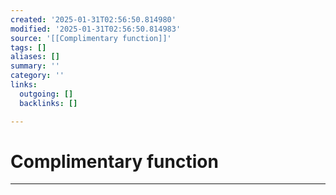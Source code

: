 ```yaml
---
created: '2025-01-31T02:56:50.814980'
modified: '2025-01-31T02:56:50.814983'
source: '[[Complimentary function]]'
tags: []
aliases: []
summary: ''
category: ''
links:
  outgoing: []
  backlinks: []

---
```


# Complimentary function

___
